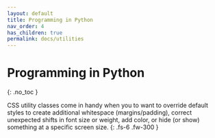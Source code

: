 ```yaml
---
layout: default
title: Programming in Python
nav_order: 4
has_children: true
permalink: docs/utilities
---
```


# Programming in Python
{: .no_toc }

CSS utility classes come in handy when you to want to override default styles to create additional whitespace (margins/padding), correct unexpected shifts in font size or weight, add color, or hide (or show) something at a specific screen size.
{: .fs-6 .fw-300 }

